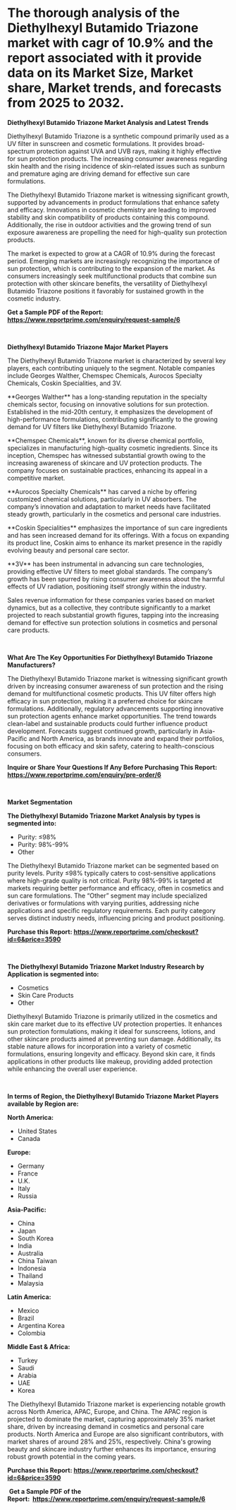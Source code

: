 <p><h1>The thorough analysis of the Diethylhexyl Butamido Triazone market with cagr of  10.9% and the report associated with it provide data on its Market Size, Market share, Market trends, and forecasts from 2025 to 2032.</h1></p><p><strong>Diethylhexyl Butamido Triazone Market Analysis and Latest Trends</strong></p>
<p><p>Diethylhexyl Butamido Triazone is a synthetic compound primarily used as a UV filter in sunscreen and cosmetic formulations. It provides broad-spectrum protection against UVA and UVB rays, making it highly effective for sun protection products. The increasing consumer awareness regarding skin health and the rising incidence of skin-related issues such as sunburn and premature aging are driving demand for effective sun care formulations. </p><p>The Diethylhexyl Butamido Triazone market is witnessing significant growth, supported by advancements in product formulations that enhance safety and efficacy. Innovations in cosmetic chemistry are leading to improved stability and skin compatibility of products containing this compound. Additionally, the rise in outdoor activities and the growing trend of sun exposure awareness are propelling the need for high-quality sun protection products.</p><p>The market is expected to grow at a CAGR of 10.9% during the forecast period. Emerging markets are increasingly recognizing the importance of sun protection, which is contributing to the expansion of the market. As consumers increasingly seek multifunctional products that combine sun protection with other skincare benefits, the versatility of Diethylhexyl Butamido Triazone positions it favorably for sustained growth in the cosmetic industry.</p></p>
<p><strong>Get a Sample PDF of the Report:&nbsp; <a href="https://www.reportprime.com/enquiry/request-sample/6?utm_campaign=180&utm_medium=2&utm_source=Github&utm_content=ia&utm_term=09052025&utm_id=diethylhexyl-butamido-triazone">https://www.reportprime.com/enquiry/request-sample/6</a></strong></p>
<p>&nbsp;</p>
<p><strong>Diethylhexyl Butamido Triazone Major Market Players</strong></p>
<p><p>The Diethylhexyl Butamido Triazone market is characterized by several key players, each contributing uniquely to the segment. Notable companies include Georges Walther, Chemspec Chemicals, Aurocos Specialty Chemicals, Coskin Specialities, and 3V.</p><p>**Georges Walther** has a long-standing reputation in the specialty chemicals sector, focusing on innovative solutions for sun protection. Established in the mid-20th century, it emphasizes the development of high-performance formulations, contributing significantly to the growing demand for UV filters like Diethylhexyl Butamido Triazone.</p><p>**Chemspec Chemicals**, known for its diverse chemical portfolio, specializes in manufacturing high-quality cosmetic ingredients. Since its inception, Chemspec has witnessed substantial growth owing to the increasing awareness of skincare and UV protection products. The company focuses on sustainable practices, enhancing its appeal in a competitive market.</p><p>**Aurocos Specialty Chemicals** has carved a niche by offering customized chemical solutions, particularly in UV absorbers. The company’s innovation and adaptation to market needs have facilitated steady growth, particularly in the cosmetics and personal care industries.</p><p>**Coskin Specialities** emphasizes the importance of sun care ingredients and has seen increased demand for its offerings. With a focus on expanding its product line, Coskin aims to enhance its market presence in the rapidly evolving beauty and personal care sector.</p><p>**3V** has been instrumental in advancing sun care technologies, providing effective UV filters to meet global standards. The company’s growth has been spurred by rising consumer awareness about the harmful effects of UV radiation, positioning itself strongly within the industry.</p><p>Sales revenue information for these companies varies based on market dynamics, but as a collective, they contribute significantly to a market projected to reach substantial growth figures, tapping into the increasing demand for effective sun protection solutions in cosmetics and personal care products.</p></p>
<p>&nbsp;</p>
<p><strong>What Are The Key Opportunities For Diethylhexyl Butamido Triazone Manufacturers?</strong></p>
<p><p>The Diethylhexyl Butamido Triazone market is witnessing significant growth driven by increasing consumer awareness of sun protection and the rising demand for multifunctional cosmetic products. This UV filter offers high efficacy in sun protection, making it a preferred choice for skincare formulations. Additionally, regulatory advancements supporting innovative sun protection agents enhance market opportunities. The trend towards clean-label and sustainable products could further influence product development. Forecasts suggest continued growth, particularly in Asia-Pacific and North America, as brands innovate and expand their portfolios, focusing on both efficacy and skin safety, catering to health-conscious consumers.</p></p>
<p><strong>Inquire or Share Your Questions If Any Before Purchasing This Report: <a href="https://www.reportprime.com/enquiry/pre-order/6?utm_campaign=180&utm_medium=2&utm_source=Github&utm_content=ia&utm_term=09052025&utm_id=diethylhexyl-butamido-triazone">https://www.reportprime.com/enquiry/pre-order/6</a></strong></p>
<p>&nbsp;</p>
<p><strong>Market Segmentation</strong></p>
<p><strong>The Diethylhexyl Butamido Triazone Market Analysis by types is segmented into:</strong></p>
<p><ul><li>Purity: ≤98%</li><li>Purity: 98%-99%</li><li>Other</li></ul></p>
<p><p>The Diethylhexyl Butamido Triazone market can be segmented based on purity levels. Purity ≤98% typically caters to cost-sensitive applications where high-grade quality is not critical. Purity 98%-99% is targeted at markets requiring better performance and efficacy, often in cosmetics and sun care formulations. The “Other” segment may include specialized derivatives or formulations with varying purities, addressing niche applications and specific regulatory requirements. Each purity category serves distinct industry needs, influencing pricing and product positioning.</p></p>
<p><strong>Purchase this Report:&nbsp;<a href="https://www.reportprime.com/checkout?id=6&price=3590&utm_campaign=180&utm_medium=2&utm_source=Github&utm_content=ia&utm_term=09052025&utm_id=diethylhexyl-butamido-triazone">https://www.reportprime.com/checkout?id=6&price=3590</a></strong></p>
<p>&nbsp;</p>
<p><strong>The Diethylhexyl Butamido Triazone Market Industry Research by Application is segmented into:</strong></p>
<p><ul><li>Cosmetics</li><li>Skin Care Products</li><li>Other</li></ul></p>
<p><p>Diethylhexyl Butamido Triazone is primarily utilized in the cosmetics and skin care market due to its effective UV protection properties. It enhances sun protection formulations, making it ideal for sunscreens, lotions, and other skincare products aimed at preventing sun damage. Additionally, its stable nature allows for incorporation into a variety of cosmetic formulations, ensuring longevity and efficacy. Beyond skin care, it finds applications in other products like makeup, providing added protection while enhancing the overall user experience.</p></p>
<p>&nbsp;</p>
<p><strong>In terms of Region, the Diethylhexyl Butamido Triazone Market Players available by Region are:</strong></p>
<p>
    <p> <strong> North America: </strong>
        <ul>
            <li>United States</li>
            <li>Canada</li>
        </ul>
        </p> 
    <p> <strong> Europe: </strong>
        <ul>
            <li>Germany</li>
            <li>France</li>
            <li>U.K.</li>
            <li>Italy</li>
            <li>Russia</li>
        </ul>
        </p> 
    <p> <strong> Asia-Pacific: </strong>
        <ul>
            <li>China</li>
            <li>Japan</li>
            <li>South Korea</li>
            <li>India</li>
            <li>Australia</li>
            <li>China Taiwan</li>
            <li>Indonesia</li>
            <li>Thailand</li>
            <li>Malaysia</li>
        </ul>
        </p> 
    <p> <strong> Latin America: </strong>
        <ul>
            <li>Mexico</li>
            <li>Brazil</li>
            <li>Argentina Korea</li>
            <li>Colombia</li>
        </ul>
        </p> 
    <p> <strong> Middle East & Africa: </strong>
        <ul>
            <li>Turkey</li>
            <li>Saudi</li>
            <li>Arabia</li>
            <li>UAE</li>
            <li>Korea</li>
        </ul>
    </p>
    </p>
<p><p>The Diethylhexyl Butamido Triazone market is experiencing notable growth across North America, APAC, Europe, and China. The APAC region is projected to dominate the market, capturing approximately 35% market share, driven by increasing demand in cosmetics and personal care products. North America and Europe are also significant contributors, with market shares of around 28% and 25%, respectively. China's growing beauty and skincare industry further enhances its importance, ensuring robust growth potential in the coming years.</p></p>
<p><strong>Purchase this Report: <a href="https://www.reportprime.com/checkout?id=6&price=3590&utm_campaign=180&utm_medium=2&utm_source=Github&utm_content=ia&utm_term=09052025&utm_id=diethylhexyl-butamido-triazone">https://www.reportprime.com/checkout?id=6&price=3590</a></strong></p>
<p>&nbsp;<strong>Get a Sample PDF of the Report:&nbsp;&nbsp;<a href="https://www.reportprime.com/enquiry/request-sample/6?utm_campaign=180&utm_medium=2&utm_source=Github&utm_content=ia&utm_term=09052025&utm_id=diethylhexyl-butamido-triazone">https://www.reportprime.com/enquiry/request-sample/6</a></strong></p>
<p><strong></strong></p>
<p><p></p><p></p><p></p></p>